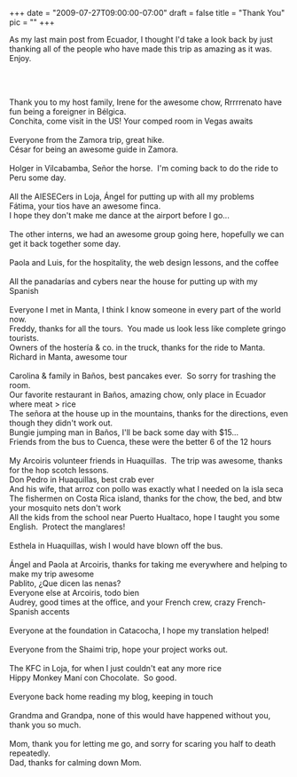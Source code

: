
+++
date = "2009-07-27T09:00:00-07:00"
draft = false
title = "Thank You"
pic = ""
+++

<p><style type="text/css">p { margin-bottom: 0.08in; }</style>
<p>As my last main post from Ecuador, I&nbsp;thought I'd take a look back by just thanking all of the people who have made this trip as amazing as it was.&nbsp; Enjoy.</p>
<p><br />
&nbsp;</p>
<p>Thank you to my host family, Irene for the awesome chow, Rrrrrenato have fun being a foreigner in B&eacute;lgica.<br />
Conchita, come visit in the US! Your comped room in Vegas awaits <br />
&nbsp;<br />
Everyone from the Zamora trip, great hike. <br />
C&eacute;sar for being an awesome guide in Zamora.&nbsp; &nbsp;<br />
&nbsp;<br />
Holger in Vilcabamba, Se&ntilde;or the horse.&nbsp; I'm coming back to do the ride to Peru some day. <br />
&nbsp;<br />
All the AIESECers in Loja, &Aacute;ngel for putting up with all my problems <br />
F&aacute;tima, your tios have an awesome finca. <br />
I hope they don't make me dance at the airport before I go... <br />
&nbsp;<br />
The other interns, we had an awesome group going here, hopefully we can get it back together some day. <br />
&nbsp;<br />
Paola and Luis, for the hospitality, the web design lessons, and the coffee <br />
&nbsp;<br />
All the panadar&iacute;as and cybers near the house for putting up with my Spanish <br />
&nbsp;<br />
Everyone I met in Manta, I think I know someone in every part of the world now. <br />
Freddy, thanks for all the tours.&nbsp; You made us look less like complete gringo tourists. <br />
Owners of the hoster&iacute;a &amp; co. in the truck, thanks for the ride to Manta. <br />
Richard in Manta, awesome tour <br />
&nbsp;<br />
Carolina &amp; family in Ba&ntilde;os, best pancakes ever.&nbsp; So sorry for trashing the room. <br />
Our favorite restaurant in Ba&ntilde;os, amazing chow, only place in Ecuador where meat &gt; rice <br />
The se&ntilde;ora at the house up in the mountains, thanks for the directions, even though they didn't work out. <br />
Bungie jumping man in Ba&ntilde;os, I'll be back some day with $15... <br />
Friends from the bus to Cuenca, these were the better 6 of the 12 hours <br />
&nbsp;<br />
My Arcoiris volunteer friends in Huaquillas.&nbsp; The trip was awesome, thanks for the hop scotch lessons.<br />
Don Pedro in Huaquillas, best crab ever <br />
And his wife, that arroz con pollo was exactly what I needed on la isla seca <br />
The fishermen on Costa Rica island, thanks for the chow, the bed, and btw your mosquito nets don't work <br />
All the kids from the school near Puerto Hualtaco, hope I taught you some English.&nbsp; Protect the manglares! <br />
&nbsp;<br />
Esthela in Huaquillas, wish I would have blown off the bus. <br />
&nbsp;<br />
&Aacute;ngel and Paola at Arcoiris, thanks for taking me everywhere and helping to make my trip awesome <br />
Pablito, &iquest;Que dicen las nenas? <br />
Everyone else at Arcoiris, todo bien <br />
Audrey, good times at the office, and your French crew, crazy French-Spanish accents &nbsp;<br />
&nbsp;<br />
Everyone at the foundation in Catacocha, I hope my translation helped! <br />
&nbsp;<br />
Everyone from the Shaimi trip, hope your project works out.&nbsp; &nbsp;<br />
&nbsp;<br />
The KFC in Loja, for when I just couldn't eat any more rice <br />
Hippy Monkey Man&iacute; con Chocolate.&nbsp; So good. <br />
&nbsp;<br />
Everyone back home reading my blog, keeping in touch <br />
&nbsp;<br />
Grandma and Grandpa, none of this would have happened without you, thank you so much. <br />
<br />
Mom, thank you for letting me go, and sorry for scaring you half to death repeatedly. <br />
Dad, thanks for calming down Mom. <br />
&nbsp;<br />
&nbsp;</p>
<p style="margin-bottom: 0in;">&nbsp;</p>
</p>